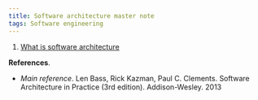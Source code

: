 ```yaml
---
title: Software architecture master note
tags: Software engineering
---
```


1. [What is software architecture](/A99MAWIoQK-I0XVjT1yjKQ) <CONTINUE HERE>

**References**. 
* *Main reference*. Len Bass, Rick Kazman, Paul C. Clements. Software Architecture in Practice (3rd edition). Addison-Wesley. 2013